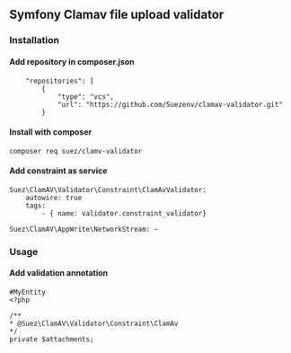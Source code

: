 ## Symfony Clamav file upload validator


### Installation

#### Add repository in composer.json

```
    "repositories": [
        {
            "type": "vcs",
            "url": "https://github.com/Suezenv/clamav-validator.git"
        }
```

#### Install with composer

`composer req suez/clamv-validator`

#### Add constraint as service

```
Suez\ClamAV\Validator\Constraint\ClamAvValidator:
    autowire: true
    tags:
        - { name: validator.constraint_validator}

Suez\ClamAV\AppWrite\NetworkStream: ~
```

### Usage

#### Add validation annotation
```
#MyEntity
<?php

/**
* @Suez\ClamAV\Validator\Constraint\ClamAv
*/
private $attachments;


```
